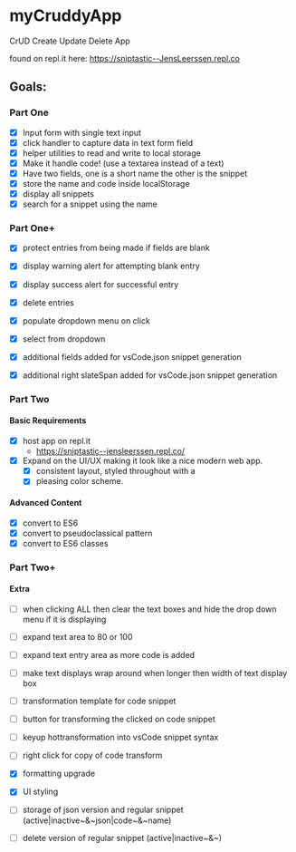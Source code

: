 # myCruddyApp
CrUD Create Update Delete App

found on repl.it here:
https://sniptastic--JensLeerssen.repl.co

## Goals:

### Part One
- [x] Input form with single text input
- [x] click handler to capture data in text form field
- [x] helper utilities to read and write to local storage
- [x] Make it handle code! (use a textarea instead of a text)
- [x] Have two fields, one is a short name the other is the snippet
- [x] store the name and code inside localStorage
- [x] display all snippets
- [x] search for a snippet using the name

### Part One+
- [x] protect entries from being made if fields are blank
- [x] display warning alert for attempting blank entry
- [x] display success alert for successful entry
- [x] delete entries
- [x] populate dropdown menu on click
- [x] select from dropdown
- [x] additional fields added for vsCode.json snippet generation
- [x] additional right slateSpan added for vsCode.json snippet generation


### Part Two
#### Basic Requirements
- [x] host app on repl.it
  * https://sniptastic--jensleerssen.repl.co/
- [x] Expand on the UI/UX making it look like a nice modern web app. 
    - [x] consistent layout, styled throughout with a 
    - [x] pleasing color scheme.

#### Advanced Content
- [x] convert to ES6
- [x] convert to pseudoclassical pattern
- [x] convert to ES6 classes

### Part Two+
#### Extra
- [ ] when clicking ALL then clear the text boxes and hide the drop down menu if it is displaying
- [ ] expand text area to 80 or 100
- [ ] expand text entry area as more code is added
- [ ] make text displays wrap around when longer then width of text display box
- [ ] transformation template for code snippet
- [ ] button for transforming the clicked on code snippet
- [ ] keyup hottransformation into vsCode snippet syntax

- [ ] right click for copy of code transform
- [x] formatting upgrade
- [x] UI styling
- [ ] storage of json version and regular snippet (active|inactive~&~json|code~&~name)
- [ ] delete version of regular snippet (active|inactive~&~)